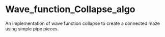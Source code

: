 # Wave_function_Collapse_algo
 An implementation of wave function collapse to create a connected maze using simple pipe pieces.
